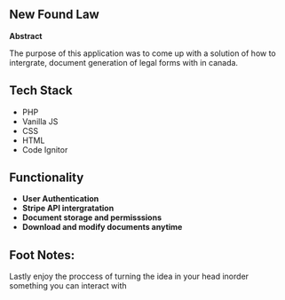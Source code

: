 <section>
  <h1> New Found Law </h1>
  <b> Abstract </b>
  <p>
    The purpose of this application was to come up with a solution of how to intergrate, document generation of legal forms
    with in canada. 
  </p>
 </section>
 

 
 <section>
  <h1> Tech Stack </h1>
  <ul>
    <li> PHP </li>
    <li> Vanilla JS </li>
    <li> CSS </li>
    <li> HTML </li>
    <li> Code Ignitor </li>
  </ul>
  </section>

<section>
  <h1> Functionality </h1>
  
  <p>
      <ul>
        <li><b> User Authentication </b></li>
        <li><b> Stripe API intergratation </b></li>
        <li><b> Document storage and permisssions </b></li>
        <li><b> Download and modify documents anytime </b></li>
        
  </ul>
  </p>
 </section>
 
 <section>
  <h2> Foot Notes: </h2>
  <p>
    Lastly enjoy the proccess of turning the idea in your head inorder something you can interact with 
  </p>
 </section>
